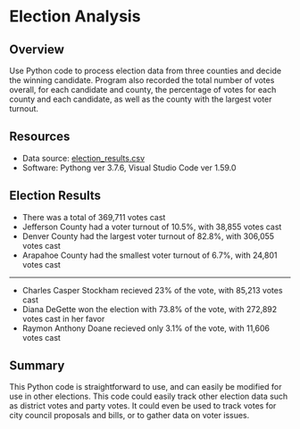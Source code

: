 # Election Analysis

## Overview
Use Python code to process election data from three counties and decide the winning candidate. Program also recorded the total number of votes overall, for each candidate and county, the percentage of votes for each county and each candidate, as well as the county with the largest voter turnout. 

## Resources
- Data source: [election_results.csv](https://github.com/lbelnap20/electionanalysis/tree/main/Resources)
- Software: Pythong ver 3.7.6, Visual Studio Code ver 1.59.0

## Election Results
- There was a total of 369,711 votes cast
- Jefferson County had a voter turnout of 10.5%, with 38,855 votes cast
- Denver County had the largest voter turnout of 82.8%, with 306,055 votes cast
- Arapahoe County had the smallest voter turnout of 6.7%, with 24,801 votes cast
-----
- Charles Casper Stockham recieved 23% of the vote, with 85,213 votes cast
- Diana DeGette won the election with 73.8% of the vote, with 272,892 votes cast in her favor
- Raymon Anthony Doane recieved only 3.1% of the vote, with 11,606 votes cast

## Summary 
This Python code is straightforward to use, and can easily be modified for use in other elections. This code could easily track other election data such as district votes and party votes. It could even be used to track votes for city council proposals and bills, or to gather data on voter issues.
